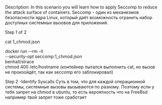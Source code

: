 Description: In this scenario you will learn how to apply Seccomp to reduce the attack surface of containers.
Seccomp - один из механизмов безопасности ядра Linux, который даёт возможность огранить набор доступных системных вызовов для приложений.

Step 1 of 2


cat 1_chmod.json



docker run --rm -it \
  --security-opt seccomp:1_chmod.json \
  benhall/strace \
  chmod 400 /etc/hostname (контейнер пытался выполнить cat, но вызов не произойдёт, так как seccomp его заблокировал)


Step 2 -Identify Syscalls
Суть в том, что для каждой операционной системы, системные вызовы вызываются по разному. Поэтому если у тебя запрет на chmod в ubuntu, то есть вероятность что на FreeBsd например твой запрет тоже сработает
